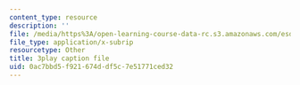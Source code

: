 ```yaml
---
content_type: resource
description: ''
file: /media/https%3A/open-learning-course-data-rc.s3.amazonaws.com/esd-290-special-topics-in-supply-chain-management-spring-2005/0ac7bbd5f921674ddf5c7e51771ced32_YS-o3X0tazU.srt
file_type: application/x-subrip
resourcetype: Other
title: 3play caption file
uid: 0ac7bbd5-f921-674d-df5c-7e51771ced32
---
```

